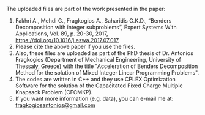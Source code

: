 The uploaded files are part of the work presented in the paper:
1.	Fakhri A., Mehdi G., Fragkogios A., Saharidis G.K.D., “Benders Decomposition with integer subproblems”, Expert Systems With Applications, Vol. 89, p. 20-30, 2017, https://doi.org/10.1016/j.eswa.2017.07.017
2.	Please cite the above paper if you use the files.
3.	Also, these files are uploaded as part of the PhD thesis of Dr. Antonios Fragkogios (Department of Mechanical Engineering, University of Thessaly, Greece) with the title "Acceleration of Benders Decomposition Method for the solution of Mixed Integer Linear Programming Problems".
4.	The codes are written in C++ and they use CPLEX Optimization Software for the solution of the Capacitated Fixed Charge Multiple Knapsack Problem (CFCMKP).
5. If you want more information (e.g. data), you can e-mail me at: fragkogiosantonios@gmail.com
